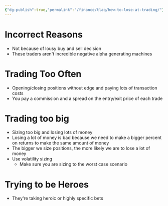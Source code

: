 ```yaml
---
{"dg-publish":true,"permalink":"/finance/tlaq/how-to-lose-at-trading/"}
---
```



# Incorrect Reasons
- Not because of lousy buy and sell decision
- These traders aren't incredible negative alpha generating machines

# Trading Too Often
- Opening/closing positions without edge and paying lots of transaction costs
- You pay a commission and a spread on the entry/exit price of each trade

# Trading too big
- Sizing too big and losing lots of money
- Losing a lot of money is bad because we need to make a bigger percent on returns to make the same amount of money
- The bigger we size positions, the more likely we are to lose a lot of money
- Use volatility sizing
	- Make sure you are sizing to the worst case scenario

# Trying to be Heroes
- They're taking heroic or highly specific bets